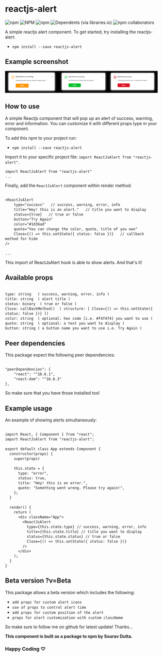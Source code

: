 # reactjs-alert

![npm](https://img.shields.io/npm/dt/reactjs-alert?style=flat-square)   ![NPM](https://img.shields.io/npm/l/reactjs-alert?style=flat-square)   ![npm](https://img.shields.io/npm/v/reactjs-alert?style=flat-square)   ![Dependents (via libraries.io)](https://img.shields.io/github/stars/sourav-oss/reactjs-alert)   ![npm collaborators](https://img.shields.io/twitter/url?style=social&url=https%3A%2F%2Ftwitter.com%2F_DuttaSourav)   

A simple reactjs alert component.
To get started, try installing the reactjs-alert: 

- `npm install --save reactjs-alert`

## Example screenshot
![alt demo](./demo.png)

## How to use

A simple Reactjs component that will pop up an alert of success, warning, error and information. You can customize it with different props type in your component.

To add this npm to your project run:

- `npm install --save reactjs-alert`

Import it to your specific project file: `import ReactJsAlert from "reactjs-alert"`.

```
import ReactJsAlert from "reactjs-alert"
...
```

Finally, add the `ReactJsAlert` component within render method:

```

<ReactJsAlert
    type="success"   // success, warning, error, info
    title="Hey! this is an alert."   // title you want to display
    status={true}   // true or false
    button="Try Again"
    color="#1d36ad"
    quote="You can change the color, quote, title of you own"
    Close={() => this.setState({ status: false })}   // callback method for hide
/>

...
```
This import of ReactJsAlert hook is able to show alerts. 
And that's it!

## Available props

```

type: string   ( success, warning, error, info )
title: string  ( alert title )
status: binary  ( true or false )
Close: callBackMethod()  ( structure: [ Close={() => this.setState({ status: false })} ])
color: string  ( optional: hex code [i.e. #f4f4f4] you want to use )
quote: string  ( optional: a text you want to display )
button: string ( a button name you want to use i.e. Try Again )

```

## Peer dependencies

This package expect the following peer dependencies:

```

"peerDependencies": {
    "react": "^16.6.1",
    "react-dom": "^16.6.3"
},

```
So make sure that you have those installed too!


## Example usage

An example of showing alerts simultaneously:

```

import React, { Component } from "react";
import ReactJsAlert from "reactjs-alert";

export default class App extends Component {
  constructor(props) {
    super(props)
  
    this.state = {
      type: "error",
      status: true,
      title: "Hey! this is an error.",
      quote: "Something went wrong. Please try again!",
    };
  }
  
  render() {
    return (
      <div className="App">
        <ReactJsAlert
          type={this.state.type} // success, warning, error, info
          title={this.state.title} // title you want to display
          status={this.state.status} // true or false
          Close={() => this.setState({ status: false })}
        />
      </div>
    );
  }
}

```


## Beta version ?v=Beta

This package allows a beta version which includes the following:

- `add props for custom alert icons`
- `use of props to control alert time`
- `add props for custom position of the alert`
- `props for alert customization with custom className`

So make sure to follow me on github for latest update! Thanks...

**This component is built as a package to npm by Sourav Dutta.**


### Happy Coding ♡
